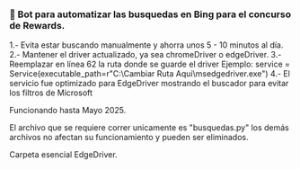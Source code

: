 ### 🐍 Bot para automatizar las busquedas en Bing para el concurso de Rewards. 

1.- Evita estar buscando manualmente y ahorra unos 5 - 10 minutos al día. 
2.- Mantener el driver actualizado, ya sea chromeDriver o edgeDriver. 
3.- Reemplazar en línea 62 la ruta donde se guarde el driver 
Ejemplo: 
service = Service(executable_path=r"C:\Cambiar Ruta Aqui\msedgedriver.exe")
4.- El servicio fue optimizado para EdgeDriver mostrando el buscador para evitar los filtros de Microsoft

Funcionando hasta Mayo 2025.

El archivo que se requiere correr unicamente es "busquedas.py" 
los demás archivos no afectan su funcionamiento y pueden ser eliminados. 

Carpeta esencial EdgeDriver.
